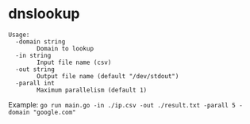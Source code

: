 # dnslookup

```
Usage:
  -domain string
        Domain to lookup
  -in string
        Input file name (csv)
  -out string
        Output file name (default "/dev/stdout")
  -parall int
        Maximum parallelism (default 1)
```

Example: `go run main.go -in ./ip.csv -out ./result.txt -parall 5 -domain "google.com"`
